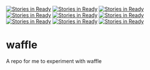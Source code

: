 [![Stories in Ready](https://badge.waffle.io/giuliandenicola/Waffle.png?label=ready&title=Ready)](https://waffle.io/giuliandenicola/Waffle)
[![Stories in Ready](https://badge.waffle.io/giuliandenicola/Waffle.png?label=ready&title=Ready)](https://waffle.io/giuliandenicola/Waffle)
[![Stories in Ready](https://badge.waffle.io/giuliandenicola/Waffle.png?label=ready&title=Ready)](https://waffle.io/giuliandenicola/Waffle)
[![Stories in Ready](https://badge.waffle.io/giuliandenicola/Waffle.png?label=ready&title=Ready)](https://waffle.io/giuliandenicola/Waffle)
[![Stories in Ready](https://badge.waffle.io/Smudgey/waffle.png?label=ready&title=Ready)](https://waffle.io/Smudgey/waffle)
[![Stories in Ready](https://badge.waffle.io/Smudgey/waffle.png?label=ready&title=Ready)](https://waffle.io/Smudgey/waffle)
[![Stories in Ready](https://badge.waffle.io/edziegle/waffle.png?label=ready&title=Ready)](https://waffle.io/edziegle/waffle)
[![Stories in Ready](https://badge.waffle.io/edziegle/waffle.png?label=ready&title=Ready)](https://waffle.io/edziegle/waffle)
[![Stories in Ready](https://badge.waffle.io/aldreth/waffle.png?label=ready&title=Ready)](https://waffle.io/aldreth/waffle)
# waffle

A repo for me to experiment with waffle
